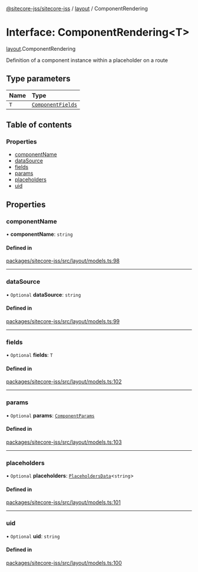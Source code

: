 [@sitecore-jss/sitecore-jss](../README.md) / [layout](../modules/layout.md) / ComponentRendering

# Interface: ComponentRendering\<T\>

[layout](../modules/layout.md).ComponentRendering

Definition of a component instance within a placeholder on a route

## Type parameters

| Name | Type |
| :------ | :------ |
| `T` | [`ComponentFields`](layout.ComponentFields.md) |

## Table of contents

### Properties

- [componentName](layout.ComponentRendering.md#componentname)
- [dataSource](layout.ComponentRendering.md#datasource)
- [fields](layout.ComponentRendering.md#fields)
- [params](layout.ComponentRendering.md#params)
- [placeholders](layout.ComponentRendering.md#placeholders)
- [uid](layout.ComponentRendering.md#uid)

## Properties

### componentName

• **componentName**: `string`

#### Defined in

[packages/sitecore-jss/src/layout/models.ts:98](https://github.com/Sitecore/jss/blob/dc1481418/packages/sitecore-jss/src/layout/models.ts#L98)

___

### dataSource

• `Optional` **dataSource**: `string`

#### Defined in

[packages/sitecore-jss/src/layout/models.ts:99](https://github.com/Sitecore/jss/blob/dc1481418/packages/sitecore-jss/src/layout/models.ts#L99)

___

### fields

• `Optional` **fields**: `T`

#### Defined in

[packages/sitecore-jss/src/layout/models.ts:102](https://github.com/Sitecore/jss/blob/dc1481418/packages/sitecore-jss/src/layout/models.ts#L102)

___

### params

• `Optional` **params**: [`ComponentParams`](layout.ComponentParams.md)

#### Defined in

[packages/sitecore-jss/src/layout/models.ts:103](https://github.com/Sitecore/jss/blob/dc1481418/packages/sitecore-jss/src/layout/models.ts#L103)

___

### placeholders

• `Optional` **placeholders**: [`PlaceholdersData`](../modules/layout.md#placeholdersdata)\<`string`\>

#### Defined in

[packages/sitecore-jss/src/layout/models.ts:101](https://github.com/Sitecore/jss/blob/dc1481418/packages/sitecore-jss/src/layout/models.ts#L101)

___

### uid

• `Optional` **uid**: `string`

#### Defined in

[packages/sitecore-jss/src/layout/models.ts:100](https://github.com/Sitecore/jss/blob/dc1481418/packages/sitecore-jss/src/layout/models.ts#L100)
